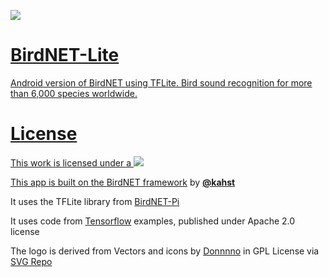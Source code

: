 <a href="https://creativecommons.org/licenses/by-nc-sa/4.0/"><img src="https://img.shields.io/badge/License-CC%20BY--NC--SA%204.0-lightgrey.svg">

# BirdNET-Lite
Android version of BirdNET using TFLite. Bird sound recognition for more than 6,000 species worldwide.

# License
This work is licensed under a
<a href="https://creativecommons.org/licenses/by-nc-sa/4.0/"><img src="https://img.shields.io/badge/License-CC%20BY--NC--SA%204.0-lightgrey.svg">

This app is built on the [BirdNET framework](https://github.com/kahst/BirdNET-Lite) by [**@kahst**](https://github.com/kahst)

It uses the TFLite library from [BirdNET-Pi](https://github.com/mcguirepr89/BirdNET-Pi) 

It uses code from [Tensorflow](https://www.tensorflow.org/lite/examples) examples, published under Apache 2.0 license

The logo is derived from Vectors and icons by <a href="https://github.com/Donnnno/Arcticons?ref=svgrepo.com" target="_blank">Donnnno</a> in GPL License via <a href="https://www.svgrepo.com/" target="_blank">SVG Repo</a>



